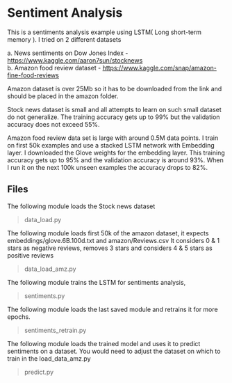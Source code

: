 # Sentiment Analysis

This is a sentiments analysis example using LSTM( Long short-term memory ). I tried on 2 different datasets

a. News sentiments on Dow Jones Index - https://www.kaggle.com/aaron7sun/stocknews  
b. Amazon food review dataset - https://www.kaggle.com/snap/amazon-fine-food-reviews

Amazon dataset is over 25Mb so it has to be downloaded from the link and should be placed in the amazon folder.

Stock news dataset is small and all attempts to learn on such small dataset do not generalize. 
The training accuracy gets up to 99% but the validation accuracy does not exceed 55%.

Amazon food review data set is large with around 0.5M data points. I train on first 50k examples and use a stacked LSTM
network with Embedding layer. I downloaded the Glove weights for the embedding layer.
This training accuracy gets up to 95% and the validation accuracy is around 93%. When I run it on the next 100k unseen examples
the accuracy drops to 82%.

## Files

The following module loads the Stock news dataset
> data_load.py

The following module loads first 50k of the amazon dataset, it expects embeddings/glove.6B.100d.txt and amazon/Reviews.csv
It considers 0 & 1 stars as negative reviews, removes 3 stars and considers 4 & 5 stars as positive reviews
> data_load_amz.py

The following module trains the LSTM for sentiments analysis, 
> sentiments.py

The following module loads the last saved module and retrains it for more epochs.
> sentiments_retrain.py

The following module loads the trained model and uses it to predict sentiments on a dataset. You would need to adjust the 
dataset on which to train in the load_data_amz.py
> predict.py
